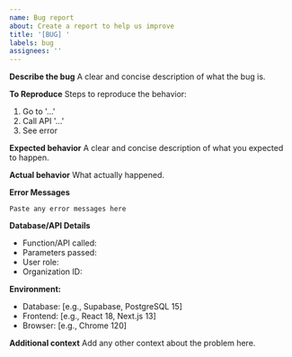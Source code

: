 ```yaml
---
name: Bug report
about: Create a report to help us improve
title: '[BUG] '
labels: bug
assignees: ''
---
```


**Describe the bug**
A clear and concise description of what the bug is.

**To Reproduce**
Steps to reproduce the behavior:
1. Go to '...'
2. Call API '...'
3. See error

**Expected behavior**
A clear and concise description of what you expected to happen.

**Actual behavior**
What actually happened.

**Error Messages**
```
Paste any error messages here
```

**Database/API Details**
- Function/API called: 
- Parameters passed:
- User role:
- Organization ID:

**Environment:**
- Database: [e.g., Supabase, PostgreSQL 15]
- Frontend: [e.g., React 18, Next.js 13]
- Browser: [e.g., Chrome 120]

**Additional context**
Add any other context about the problem here.